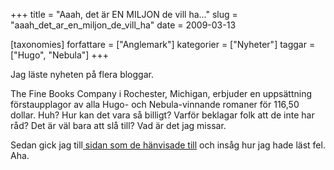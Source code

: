 +++
title = "Aaah, det är EN MILJON de vill ha..."
slug = "aaah_det_ar_en_miljon_de_vill_ha"
date = 2009-03-13

[taxonomies]
forfattare = ["Anglemark"]
kategorier = ["Nyheter"]
taggar = ["Hugo", "Nebula"]
+++

Jag läste nyheten på flera bloggar.

The Fine Books Company i Rochester, Michigan, erbjuder en uppsättning förstaupplagor av alla Hugo- och Nebula-vinnande romaner för 116,50 dollar. Huh? Hur kan det vara så billigt? Varför beklagar folk att de inte har råd? Det är väl bara att slå till? Vad är det jag missar.

Sedan gick jag till[ sidan som de hänvisade till](http://www.abebooks.com/books/collecting-hugo-nebula/science-fiction-fantasy-awards.shtml?cm_ven=nl&amp;cm_cat=nl&amp;cm_pla=cme_hugo_nebula&amp;cm_ite=feature-top) och insåg hur jag hade läst fel. Aha.
